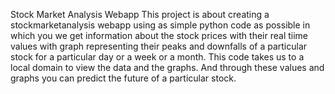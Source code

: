 Stock Market Analysis Webapp
This project is about creating a stockmarketanalysis webapp using as simple python code as possible in which you we get information about the stock prices with their real tiime values with graph representing their peaks and downfalls of a particular stock for a particular day or a week or a month.
This code takes us to a local domain to view the data and the graphs.
And through these values and graphs you can predict the future of a particular stock.
